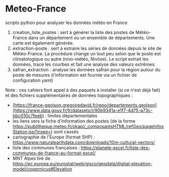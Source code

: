 # Meteo-France
scripts python pour analyser les données météo en France

1. creation_liste_postes : sert à générer la liste des postes de Météo-France dans un département ou un ensemble de départements. Une carte est également générée.
2. extraction-poste : sert à extraire les séries de données depuis le site de Météo-France. La procédure change un tout peu selon que le poste est climatologique ou autre (nivo-météo, Nivôse). Le script extrait les données, trace les courbes et fait une analyse des valeurs extrêmes.
3. safran_extraction : analyse les données safran pour la région autour du poste de mesures (l'information est fournie via un fichier de configuration yaml)

Note : ces cahiers font appel à des paquets à installer (si ce n'est déjà fait) et des fichiers supplémentaires de données topographiques :
* [https://france-geojson.gregoiredavid.fr/repo/departements.geojson](https://www.data.gouv.fr/fr/datasets/r/90b9341a-e1f7-4d75-a73c-bbc010c7feeb) : limites départementales
* les liens vers la fiche d'information des postes (de la forme https://publitheque.meteo.fr/okapi/_composantsHTML/refGeo/pageInfosStation.jsp?insee=) sont cassés
* cartographie de l'Europe (format SHP) : https://www.naturalearthdata.com/downloads/10m-cultural-vectors/
* liste des communes françaises : https://planete-excel.fr/liste-des-communes-de-france-au-format-excel/
* MNT Alpes tiré de https://ec.europa.eu/eurostat/web/gisco/geodata/digital-elevation-model/copernicus#Elevation
